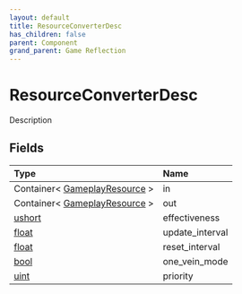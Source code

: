 ```yaml
---
layout: default
title: ResourceConverterDesc
has_children: false
parent: Component
grand_parent: Game Reflection
---
```

# ResourceConverterDesc
Description 

## Fields

| Type | Name |
|:----------|:--------------|
| Container< [GameplayResource](/riftbreaker-wiki/docs/game-reflection/classes/gameplay_resource/) > | in |
| Container< [GameplayResource](/riftbreaker-wiki/docs/game-reflection/classes/gameplay_resource/) > | out |
| [ushort](/riftbreaker-wiki/docs/game-reflection/enums/ushort/) | effectiveness |
| [float](/riftbreaker-wiki/docs/game-reflection/components/float/) | update_interval |
| [float](/riftbreaker-wiki/docs/game-reflection/components/float/) | reset_interval |
| [bool](/riftbreaker-wiki/docs/game-reflection/components/bool/) | one_vein_mode |
| [uint](/riftbreaker-wiki/docs/game-reflection/components/uint/) | priority |

